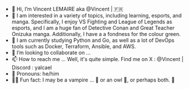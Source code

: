 - 🐰 Hi, I’m Vincent LEMAIRE aka @Vincent | 🇫🇷
- 💚 I am interested in a variety of topics, including learning, esports, and manga. Specifically, I enjoy VS Fighting and League of Legends as esports, and I am a huge fan of Detective Conan and Great Teacher Onizuka manga. Additionally, I have a a fondness for the colour green.
- 🧠 I am currently studying Python and Go, as well as a lot of DevOps tools such as Docker, Terraform, Ansible, and AWS.
- 💞️ I’m looking to collaborate on ...
- 📫 How to reach me ... Well, it's quite simple. Find me on X : @Vincent | Discord : yalcael
- 🫶 Pronouns: he/him
- 🕵️‍♂️ Fun fact: I may be a vampire ... 🧛 or an owl 🦉, or perhaps both. 👀
<!---
Yalcael/Yalcael is a ✨ special ✨ repository because its `README.md` (this file) appears on your GitHub profile.
You can click the Preview link to take a look at your changes.
--->
